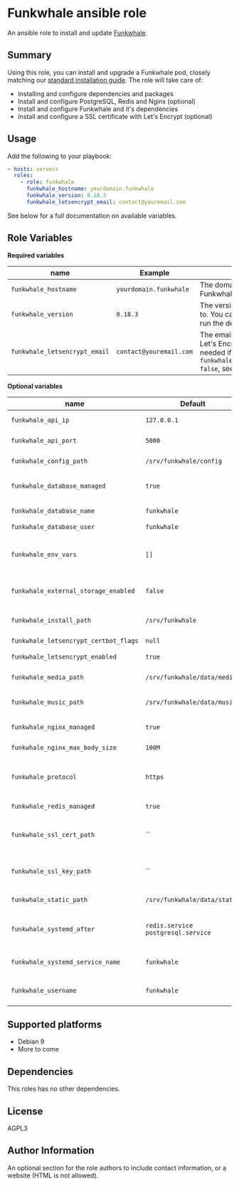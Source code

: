 Funkwhale ansible role
======================

An ansible role to install and update [Funkwhale](https://funkwhale.audio).

Summary
-------

Using this role, you can install and upgrade a Funkwhale pod, closely matching our [standard installation guide](https://docs.funkwhale.audio/installation/debian.html). The role will take care of:

- Installing and configure dependencies and packages
- Install and configure PostgreSQL, Redis and Nginx (optional)
- Install and configure Funkwhale and it's dependencies
- Install and configure a SSL certificate with Let's Encrypt (optional)

Usage
-----

Add the following to your playbook:

```yaml
- hosts: servers
  roles:
    - role: funkwhale
      funkwhale_hostname: yourdomain.funkwhale
      funkwhale_version: 0.18.3
      funkwhale_letsencrypt_email: contact@youremail.com
```

See below for a full documentation on available variables.

Role Variables
--------------

**Required variables**

| name                          | Example                       | Description                                   |
| ----------------------------- | ----------------------------- | --------------------------------------------- |
| `funkwhale_hostname`          | `yourdomain.funkwhale`        | The domain name of your Funkwhale pod         |
| `funkwhale_version`           | `0.18.3`                      | The version to install/upgrade to. You can also use `develop` to run the development branch         |
| `funkwhale_letsencrypt_email` | `contact@youremail.com`       | The email to associate with your Let's Encrypt certificate (not needed if you set `funkwhale_letsencrypt_enabled: false`, see below) |

**Optional variables**


| name                                    | Default                       | Description                                   |
| --------------------------------------- | ----------------------------- | --------------------------------------------- |
| `funkwhale_api_ip`                      | `127.0.0.1`                   | IP adress to bind the Funkwhale server to |
| `funkwhale_api_port`                    | `5000`                        | Port to bind the Funkwhale server to |
| `funkwhale_config_path`                 | `/srv/funkwhale/config`       | Path to Funkwhale's configuration directory |
| `funkwhale_database_managed`            | `true`                        | If `true`, the role will manage the database server and Funkwhale's database  |
| `funkwhale_database_name`               | `funkwhale`                   | Name of the Funkwhale database to use |
| `funkwhale_database_user`               | `funkwhale`                   | Postgresql username to login as |
| `funkwhale_env_vars`                    | `[]`                          | List of environment variables to append to the generated `.env` file. Example: `["AWS_ACCESS_KEY_ID=myawsid", "AWS_SECRET_ACCESS_KEY=myawskey"]` |
| `funkwhale_external_storage_enabled`    | `false`                       | If `true`, set up the proper configuration to use an extenal storage for media files |
| `funkwhale_install_path`                | `/srv/funkwhale`              | Path were frontend, api and virtualenv files should be stored (**no trailing slash**) |
| `funkwhale_letsencrypt_certbot_flags`   | `null`                        | Additional flags to pass to `certbot` |
| `funkwhale_letsencrypt_enabled`         | `true`                        | If `true`, will configure SSL with certbot and Let's Encrypt |
| `funkwhale_media_path`                  | `/srv/funkwhale/data/media`   | Path were audio and uploaded files should be stored (**no trailing slash**)  |
| `funkwhale_music_path`                  | `/srv/funkwhale/data/music`   | Path to your existing music library, to use with [CLI import](https://docs.funkwhale.audio/admin/importing-music.html) (**no trailing slash**) |
| `funkwhale_nginx_managed`               | `true`                        | If `true`, will install and configure nginx |
| `funkwhale_nginx_max_body_size`         | `100M`                        | Value of nginx's `max_body_size` parameter to use |
| `funkwhale_protocol`                    | `https`                       | If set to `https`, will configure Funkwhale and Nginx to work behind HTTPS. Use `http` to completely disable SSL. |
| `funkwhale_redis_managed`               | `true`                        | If `true`, will install and configure redis |
| `funkwhale_ssl_cert_path`               | ``                            | Path to an existing SSL certificate to use (use in combination with `funkwhale_letsencrypt_enabled: false`) |
| `funkwhale_ssl_key_path`                | ``                            | Path to an existing SSL key to use (use in combination with `funkwhale_letsencrypt_enabled: false`) |
| `funkwhale_static_path`                 | `/srv/funkwhale/data/static`  | Path were Funkwhale static files should be stored |
| `funkwhale_systemd_after`               | `redis.service postgresql.service` | Configuration used for Systemd `After=` directive. Modify it if you have a database or redis server on a separate host   |
| `funkwhale_systemd_service_name`        | `funkwhale`                   | Name of the generated Systemd service, e.g when calling `systemctl start <xxx>` |
| `funkwhale_username`                    | `funkwhale`                   | Username of the system user and owner of Funkwhale data, files and configuration |

Supported platforms
-------------------

- Debian 9
- More to come

Dependencies
------------

This roles has no other dependencies.

License
-------

AGPL3

Author Information
------------------

An optional section for the role authors to include contact information, or a
website (HTML is not allowed).
